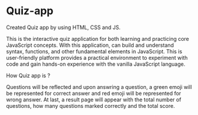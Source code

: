 # Quiz-app

Created Quiz app by using HTML, CSS and JS.

This is the interactive quiz application for both learning and practicing core JavaScript concepts. 
With this application, can build and understand syntax, functions, and other fundamental elements in JavaScript. 
This is user-friendly platform provides a practical environment to experiment with code and gain hands-on experience with the vanilla JavaScript language.

How Quiz app is ?

Questions will be reflected and upon answring a question, a green emoji will be represented for correct answer and red emoji will be represented for wrong answer.
At last, a result page will appear with the total number of questions, how many questions marked correctly and the total score.
